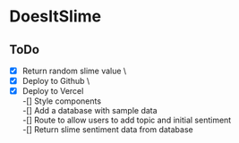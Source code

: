 # DoesItSlime

## ToDo

-[X] Return random slime value \
-[X] Deploy to Github \
-[X] Deploy to Vercel \
-[] Style components \
-[] Add a database with sample data \
-[] Route to allow users to add topic and initial sentiment \
-[] Return slime sentiment data from database
